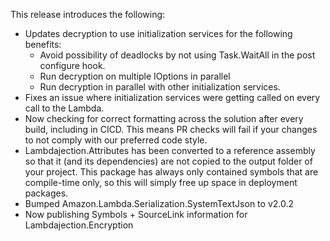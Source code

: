 This release introduces the following:

- Updates decryption to use initialization services for the following benefits:
  - Avoid possibility of deadlocks by not using Task.WaitAll in the post configure hook.
  - Run decryption on multiple IOptions in parallel
  - Run decryption in parallel with other initialization services.
- Fixes an issue where initialization services were getting called on every call to the Lambda.
- Now checking for correct formatting across the solution after every build, including in CICD.  This means PR checks will fail if your changes to not comply with our preferred code style.
- Lambdajection.Attributes has been converted to a reference assembly so that it (and its dependencies) are not copied to the output folder of your project.  This package has always only contained symbols that are compile-time only, so this will simply free up space in deployment packages.
- Bumped Amazon.Lambda.Serialization.SystemTextJson to v2.0.2
- Now publishing Symbols + SourceLink information for Lambdajection.Encryption